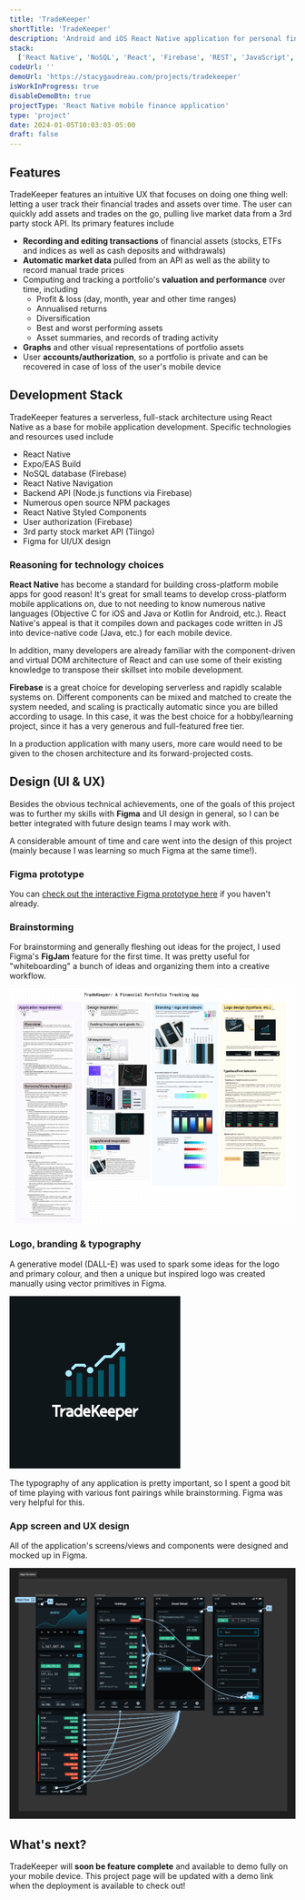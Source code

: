```yaml
---
title: 'TradeKeeper'
shortTitle: 'TradeKeeper'
description: 'Android and iOS React Native application for personal finance'
stack:
  ['React Native', 'NoSQL', 'React', 'Firebase', 'REST', 'JavaScript', 'CSS']
codeUrl: ''
demoUrl: 'https://stacygaudreau.com/projects/tradekeeper'
isWorkInProgress: true
disableDemoBtn: true
projectType: 'React Native mobile finance application'
type: 'project'
date: 2024-01-05T10:03:03-05:00
draft: false
---
```


## Features

TradeKeeper features an intuitive UX that focuses on doing one thing well: letting a user track their financial trades and assets over time. The user can quickly add assets and trades on the go, pulling live market data from a 3rd party stock API. Its primary features include

- **Recording and editing transactions** of financial assets (stocks, ETFs and indices as well as cash deposits and withdrawals)
- **Automatic market data** pulled from an API as well as the ability to record manual trade prices
- Computing and tracking a portfolio's **valuation and performance** over time, including
  - Profit & loss (day, month, year and other time ranges)
  - Annualised returns
  - Diversification
  - Best and worst performing assets
  - Asset summaries, and records of trading activity
- **Graphs** and other visual representations of portfolio assets
- User **accounts/authorization**, so a portfolio is private and can be recovered in case of loss of the user's mobile device

## Development Stack

TradeKeeper features a serverless, full-stack architecture using React Native as a base for mobile application development. Specific technologies and resources used include

- React Native
- Expo/EAS Build
- NoSQL database (Firebase)
- React Native Navigation
- Backend API (Node.js functions via Firebase)
- Numerous open source NPM packages
- React Native Styled Components
- User authorization (Firebase)
- 3rd party stock market API (Tiingo)
- Figma for UI/UX design

### Reasoning for technology choices

**React Native** has become a standard for building cross-platform mobile apps for good reason! It's great for small teams to develop cross-platform mobile applications on, due to not needing to know numerous native languages (Objective C for iOS and Java or Kotlin for Android, etc.). React Native's appeal is that it compiles down and packages code written in JS into device-native code (Java, etc.) for each mobile device.

In addition, many developers are already familiar with the component-driven and virtual DOM architecture of React and can use some of their existing knowledge to transpose their skillset into mobile development.

**Firebase** is a great choice for developing serverless and rapidly scalable systems on. Different components can be mixed and matched to create the system needed, and scaling is practically automatic since you are billed according to usage. In this case, it was the best choice for a hobby/learning project, since it has a very generous and full-featured free tier.

In a production application with many users, more care would need to be given to the chosen architecture and its forward-projected costs.

## Design (UI & UX)

Besides the obvious technical achievements, one of the goals of this project was to further my skills with **Figma** and UI design in general, so I can be better integrated with future design teams I may work with.

A considerable amount of time and care went into the design of this project (mainly because I was learning so much Figma at the same time!).

### Figma prototype

You can [check out the interactive Figma prototype here](https://www.figma.com/proto/4hfvPhTWWOvbp6WgJK28bk/TradeKeeper?node-id=160-10848&starting-point-node-id=160%3A10848&mode=design&t=P4vymiaxEntPL2L2-1) if you haven't already.

### Brainstorming

For brainstorming and generally fleshing out ideas for the project, I used Figma's **FigJam** feature for the first time. It was pretty useful for "whiteboarding" a bunch of ideas and organizing them into a creative workflow.

![An image of brainstorming in the FigJam application](./images/brainstorming.png 'Brainstorming application requirements, design and logo inspiration for the brand in Figjam.')

### Logo, branding & typography

A generative model (DALL-E) was used to spark some ideas for the logo and primary colour, and then a unique but inspired logo was created manually using vector primitives in Figma.

![TradeKeeper application logo showing a stock chart rising over candlesticks](./images/logo.png 'The final logo design for TradeKeeper.')

The typography of any application is pretty important, so I spent a good bit of time playing with various font pairings while brainstorming. Figma was very helpful for this.

### App screen and UX design

All of the application's screens/views and components were designed and mocked up in Figma.

![UI and UX being designed in Figma](./images/figma.png 'UI and UX being designed in Figma')

## What's next?

TradeKeeper will **soon be feature complete** and available to demo fully on your mobile device. This project page will be updated with a demo link when the deployment is available to check out!
